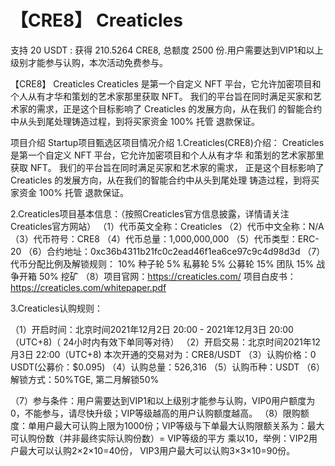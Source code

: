# 【CRE8】 Creaticles

支持 20 USDT : 获得 210.5264 CRE8, 总额度 2500 份.用户需要达到VIP1和以上级别才能参与认购，本次活动免费参与。

【CRE8】 Creaticles
Creaticles 是第一个自定义 NFT 平台，它允许加密项目和个人从有才华和策划的艺术家那里获取 NFT。
我们的平台旨在同时满足买家和艺术家的需求，正是这个目标影响了 Creaticles 的发展方向，从在我们
的智能合约中从头到尾处理铸造过程，到将买家资金 100% 托管 退款保证。

项目介绍
Startup项目甄选区项目情况介绍
1.Creaticles(CRE8)介绍：
Creaticles 是第一个自定义 NFT 平台，它允许加密项目和个人从有才华
和策划的艺术家那里获取 NFT。 我们的平台旨在同时满足买家和艺术家的需求，
正是这个目标影响了 Creaticles 的发展方向，从在我们的智能合约中从头到尾处理
铸造过程，到将买家资金 100% 托管 退款保证。

2.Creaticles项目基本信息：（按照Creaticles官方信息披露，详情请关注Creaticles官方网站）
（1）代币英文全称：Creaticles
（2）代币中文全称：N/A
（3）代币符号：CRE8
（4）代币总量：1,000,000,000
（5）代币类型：ERC-20
（6）合约地址：0xc36b4311b21fc0c2ead46f1ea6ce97c9c4d98d3d
（7）代币分配比例及解锁规则：
10% 种子轮
5% 私募轮
5% 公募轮
15% 团队
15% 战争开箱
50% 挖矿
（8）项目官网：https://creaticles.com/
项目白皮书：https://creaticles.com/whitepaper.pdf

3.Creaticles认购规则：

（1）开启时间：北京时间2021年12月2日 20:00 - 2021年12月3日 20:00（UTC+8)（ 24小时内有效下单同等对待）
（2）开启交易：北京时间2021年12月3日 22:00（UTC+8)
本次开通的交易对为：CRE8/USDT
（3）认购价格：0 USDT(公募价：$0.095)
（4）认购总量：526,316
（5）认购币种：USDT
（6）解锁方式：50%TGE, 第二月解锁50%

（7）参与条件：用户需要达到VIP1和以上级别才能参与认购，VIP0用户额度为0，不能参与，请尽快升级；VIP等级越高的用户认购额度越高。
（8）限购额度：单用户最大可认购上限为1000份；VIP等级与下单最大认购限额关系为：最大可认购份数（并非最终实际认购份数）= VIP等级的平方
乘以10，举例：VIP2用户最大可以认购2×2×10=40份， VIP3用户最大可以认购3×3×10=90份。
